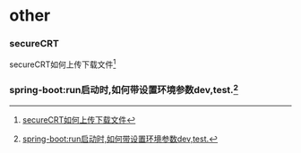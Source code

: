 # other
<!-- @author DHJT 2019-11-12 -->

### secureCRT

secureCRT如何上传下载文件[^1]

### spring-boot:run启动时,如何带设置环境参数dev,test.[^2]

[1]: http://ask.zol.com.cn/x/4594777.html '如何找出某个软件的注册表,并删除? '
[^1]: [secureCRT如何上传下载文件](https://jingyan.baidu.com/article/49711c61b1b8d5fa441b7cea.html)
[^2]: [spring-boot:run启动时,如何带设置环境参数dev,test.](https://blog.csdn.net/qq_31840023/article/details/82662819)